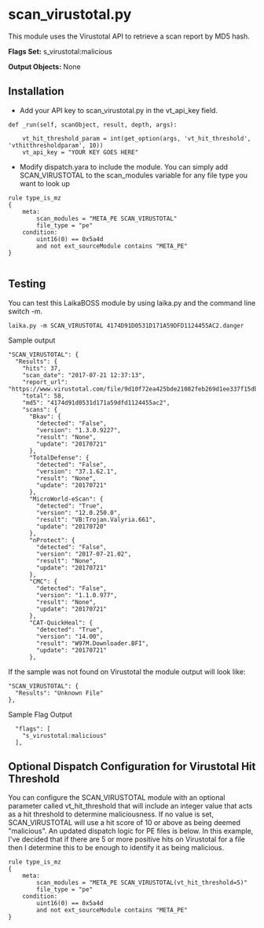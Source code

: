 scan_virustotal.py
================

This module uses the Virustotal API to retrieve a scan report by MD5 hash. 

**Flags Set:** s_virustotal:malicious

**Output Objects:** None

Installation
---
* Add your API key to scan_virustotal.py in the vt_api_key field.

```
def _run(self, scanObject, result, depth, args):

	vt_hit_threshold_param = int(get_option(args, 'vt_hit_threshold', 'vthitthresholdparam', 10))
	vt_api_key = "YOUR KEY GOES HERE"
```

* Modify dispatch.yara to include the module. You can simply add SCAN_VIRUSTOTAL to the scan_modules variable for any file type you want to look up
```
rule type_is_mz
{
    meta:
        scan_modules = "META_PE SCAN_VIRUSTOTAL"
        file_type = "pe"
    condition:
        uint16(0) == 0x5a4d
        and not ext_sourceModule contains "META_PE"
}


```
Testing
---
You can test this LaikaBOSS module by using laika.py and the command line switch -m. 
```
laika.py -m SCAN_VIRUSTOTAL 4174D91D0531D171A59DFD1124455AC2.danger
```

Sample output
```
"SCAN_VIRUSTOTAL": {
  "Results": {
	"hits": 37,
	"scan_date": "2017-07-21 12:37:13",
	"report_url": "https://www.virustotal.com/file/9d10f72ea425bde21082feb269d1ee337f15dbe4b339a77d6daf568d10ebabc9/analysis/1500640633/",
	"total": 58,
	"md5": "4174d91d0531d171a59dfd1124455ac2",
	"scans": {
	  "Bkav": {
		"detected": "False",
		"version": "1.3.0.9227",
		"result": "None",
		"update": "20170721"
	  },
	  "TotalDefense": {
		"detected": "False",
		"version": "37.1.62.1",
		"result": "None",
		"update": "20170721"
	  },
	  "MicroWorld-eScan": {
		"detected": "True",
		"version": "12.0.250.0",
		"result": "VB:Trojan.Valyria.661",
		"update": "20170720"
	  },
	  "nProtect": {
		"detected": "False",
		"version": "2017-07-21.02",
		"result": "None",
		"update": "20170721"
	  },
	  "CMC": {
		"detected": "False",
		"version": "1.1.0.977",
		"result": "None",
		"update": "20170721"
	  },
	  "CAT-QuickHeal": {
		"detected": "True",
		"version": "14.00",
		"result": "W97M.Downloader.BFI",
		"update": "20170721"
	  },

```
If the sample was not found on Virustotal the module output will look like:

```
"SCAN_VIRUSTOTAL": {
  "Results": "Unknown File"
},
```

Sample Flag Output
```
  "flags": [
	"s_virustotal:malicious"
  ],
```

Optional Dispatch Configuration for Virustotal Hit Threshold
---
You can configure the SCAN_VIRUSTOTAL module with an optional parameter called vt_hit_threshold that will include an 
integer value that acts as a hit threshold to determine maliciousness. If no value is set, SCAN_VIRUSTOTAL will use
a hit score of 10 or above as being deemed "malicious". An updated dispatch logic for PE files is below. In this example,
I've decided that if there are 5 or more positive hits on Virustotal for a file then I determine this to be enough to 
identify it as being malicious.

```
rule type_is_mz
{
    meta:
        scan_modules = "META_PE SCAN_VIRUSTOTAL(vt_hit_threshold=5)"
        file_type = "pe"
    condition:
        uint16(0) == 0x5a4d
        and not ext_sourceModule contains "META_PE"
}

```
